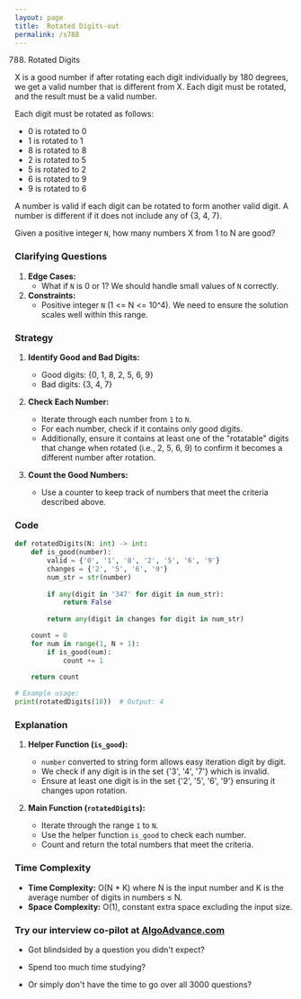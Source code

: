 ```yaml
---
layout: page
title:  Rotated Digits-out
permalink: /s788
---
```


788. Rotated Digits

X is a good number if after rotating each digit individually by 180 degrees, we get a valid number that is different from X. Each digit must be rotated, and the result must be a valid number.

Each digit must be rotated as follows:
- 0 is rotated to 0
- 1 is rotated to 1
- 8 is rotated to 8
- 2 is rotated to 5
- 5 is rotated to 2
- 6 is rotated to 9
- 9 is rotated to 6

A number is valid if each digit can be rotated to form another valid digit. A number is different if it does not include any of {3, 4, 7}.

Given a positive integer `N`, how many numbers X from 1 to N are good?

### Clarifying Questions

1. **Edge Cases:**
   - What if `N` is 0 or 1? We should handle small values of `N` correctly.
2. **Constraints:**
   - Positive integer `N` (1 <= N <= 10^4). We need to ensure the solution scales well within this range.

### Strategy

1. **Identify Good and Bad Digits:**
   - Good digits: {0, 1, 8, 2, 5, 6, 9}
   - Bad digits: {3, 4, 7}
   
2. **Check Each Number:**
   - Iterate through each number from `1` to `N`.
   - For each number, check if it contains only good digits.
   - Additionally, ensure it contains at least one of the "rotatable" digits that change when rotated (i.e., 2, 5, 6, 9) to confirm it becomes a different number after rotation.

3. **Count the Good Numbers:**
   - Use a counter to keep track of numbers that meet the criteria described above.

### Code

```python
def rotatedDigits(N: int) -> int:
    def is_good(number):
        valid = {'0', '1', '8', '2', '5', '6', '9'}
        changes = {'2', '5', '6', '9'}
        num_str = str(number)
        
        if any(digit in '347' for digit in num_str):
            return False
        
        return any(digit in changes for digit in num_str)

    count = 0
    for num in range(1, N + 1):
        if is_good(num):
            count += 1
            
    return count

# Example usage:
print(rotatedDigits(10))  # Output: 4
```

### Explanation

1. **Helper Function (`is_good`):**
   - `number` converted to string form allows easy iteration digit by digit.
   - We check if any digit is in the set {'3', '4', '7'} which is invalid.
   - Ensure at least one digit is in the set {'2', '5', '6', '9'} ensuring it changes upon rotation.

2. **Main Function (`rotatedDigits`):**
   - Iterate through the range `1` to `N`.
   - Use the helper function `is_good` to check each number.
   - Count and return the total numbers that meet the criteria.

### Time Complexity

- **Time Complexity:** O(N * K) where N is the input number and K is the average number of digits in numbers ≤ N.
- **Space Complexity:** O(1), constant extra space excluding the input size.



### Try our interview co-pilot at [AlgoAdvance.com](https://algoAdvance.com)

- Got blindsided by a question you didn't expect?

- Spend too much time studying?

- Or simply don't have the time to go over all 3000 questions?

